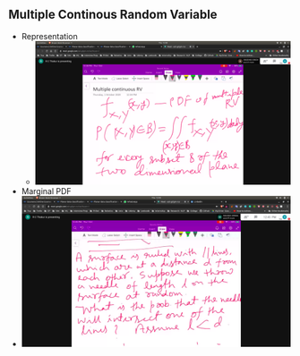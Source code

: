 ## Multiple Continous Random Variable
- Representation
  - ![repr](repr.jpg)
- Marginal PDF
- ![prb1](prb1.jpg)